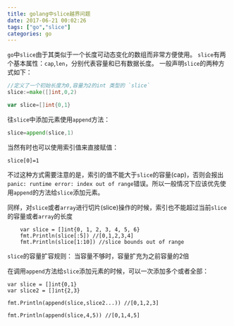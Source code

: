 ```yaml
---
title: golang中slice越界问题
date: 2017-06-21 00:02:26
tags: ["go","slice"]
categories: go
---
```


`go`中`slice`由于其类似于一个长度可动态变化的数组而非常方便使用。
`slice`有两个基本属性：`cap`,`len`，分别代表容量和已有数据长度。
一般声明`slice`的两种方式如下：
```go
//定义了一个初始长度为0,容量为2的int 类型的 `slice`
slice:=make([]int,0,2)

var slice=[]int{0,1}

```

往`slice`中添加元素使用`append`方法：
```go
slice=append(slice,1)
```
<!--more-->

当然有时也可以使用索引值来直接赋值：
```
slice[0]=1
```
不过这种方式需要注意的是，索引的值不能大于`slice`的容量(cap)，否则会报出`panic: runtime error: index out of range`错误。所以一般情况下应该优先使用`append`的方法给`slice`添加元素。

同样，对`slice`或者`array`进行切片(slice)操作的时候，索引也不能超过当前`slice`的容量或者`array`的长度
```
	var slice = []int{0, 1, 2, 3, 4, 5, 6}
	fmt.Println(slice[:5]) //[0,1,2,3,4]
	fmt.Println(slice[1:10]) //slice bounds out of range

```

`slice`的容量扩容规则： 当容量不够时，容量扩充为之前容量的2倍


在调用`append`方法给`slice`添加元素的时候，可以一次添加多个或者全部：
```
var slice = []int{0,1}
var slice2 = []int{2,3}

fmt.Println(append(slice,slice2...)) //[0,1,2,3]

fmt.Println(append(slice,4,5)) //[0,1,4,5]

```